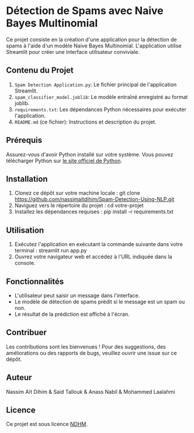 # Détection de Spams avec Naive Bayes Multinomial

Ce projet consiste en la création d'une application pour la détection de spams à l'aide d'un modèle Naive Bayes Multinomial. L'application utilise Streamlit pour créer une interface utilisateur conviviale.

## Contenu du Projet

1. `Spam Detection Application.py`: Le fichier principal de l'application Streamlit.
2. `spam_classifier_model.joblib`: Le modèle entraîné enregistré au format joblib.
3. `requirements.txt`: Les dépendances Python nécessaires pour exécuter l'application.
4. `README.md` (ce fichier): Instructions et description du projet.

## Prérequis

Assurez-vous d'avoir Python installé sur votre système. Vous pouvez télécharger Python sur [le site officiel de Python](https://www.python.org/).

## Installation

1. Clonez ce dépôt sur votre machine locale :
git clone https://github.com/nassimaitdihim/Spam-Detection-Using-NLP.git
2. Naviguez vers le répertoire du projet :
cd votre-projet
3. Installez les dépendances requises :
pip install -r requirements.txt

## Utilisation

1. Exécutez l'application en exécutant la commande suivante dans votre terminal :
streamlit run app.py
2. Ouvrez votre navigateur web et accédez à l'URL indiquée dans la console.

## Fonctionnalités

- L'utilisateur peut saisir un message dans l'interface.
- Le modèle de détection de spams prédit si le message est un spam ou non.
- Le résultat de la prédiction est affiché à l'écran.

## Contribuer

Les contributions sont les bienvenues ! Pour des suggestions, des améliorations ou des rapports de bugs, veuillez ouvrir une issue sur ce dépôt.

## Auteur

Nassim Aït Dihim & Said Tallouk & Anass Nabil & Mohammed Laalahmi

## Licence

Ce projet est sous licence [NDHM](LICENSE).
